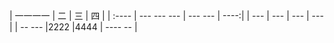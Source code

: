 
| 一一一一 | 二 | 三 | 四 |
| :---- | --- --- --- | --- --- | ----:|
| --- | --- | --- | --- |
| -- ---  |2222 |4444 | ---- -- |